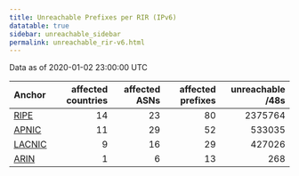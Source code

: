 ```yaml
---
title: Unreachable Prefixes per RIR (IPv6)
datatable: true
sidebar: unreachable_sidebar
permalink: unreachable_rir-v6.html
---
```


Data as of 2020-01-02 23:00:00 UTC


<div class="datatable-begin"></div>

| Anchor                                         |   affected countries |   affected ASNs |   affected prefixes |   unreachable /48s |
|:-----------------------------------------------|---------------------:|----------------:|--------------------:|-------------------:|
| [RIPE](unreachable_RIPE_NCC_RPKI_Root-v6.html) |                   14 |              23 |                  80 |            2375764 |
| [APNIC](unreachable_APNIC_RPKI_Root-v6.html)   |                   11 |              29 |                  52 |             533035 |
| [LACNIC](unreachable_LACNIC_RPKI_Root-v6.html) |                    9 |              16 |                  29 |             427026 |
| [ARIN](unreachable_ARIN-v6.html)               |                    1 |               6 |                  13 |                268 |

<div class="datatable-end"></div>